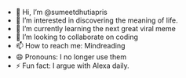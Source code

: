 - 👋 Hi, I’m @sumeetdhutiapris
- 👀 I’m interested in discovering the meaning of life.
- 🌱 I’m currently learning the next great viral meme
- 💞️ I’m looking to collaborate on coding
- 📫 How to reach me: Mindreading
- 😄 Pronouns: I no longer use them
- ⚡ Fun fact: I argue with Alexa daily.

<!---
sumeetdhutiapris/sumeetdhutiapris is a ✨ special ✨ repository because its `README.md` (this file) appears on your GitHub profile.
You can click the Preview link to take a look at your changes.
--->
